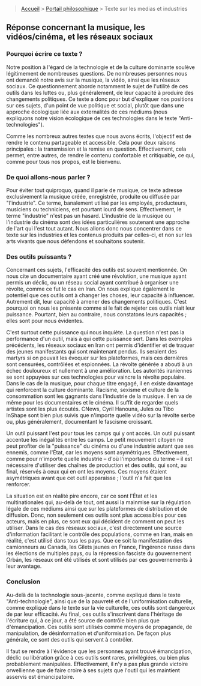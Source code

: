 > [Accueil](../../) > [Portail philosophique](../) > Texte sur les medias et industries

## Réponse concernant la musique, les vidéos/cinéma, et les réseaux sociaux

### Pourquoi écrire ce texte ?

Notre position à l'égard de la technologie et de la culture dominante soulève légitimement de nombreuses questions. De nombreuses personnes nous ont demandé notre avis sur la musique, la vidéo, ainsi que les réseaux sociaux. Ce questionnement aborde notamment le sujet de l'utilité de ces outils dans les luttes ou, plus généralement, de leur capacité à produire des changements politiques. Ce texte a donc pour but d'expliquer nos positions sur ces sujets, d'un point de vue politique et social, plutôt que dans une approche écologique liée aux externalités de ces médiums (nous expliquons notre vision écologique de ces technologies dans le texte "Anti-technologies").

Comme les nombreux autres textes que nous avons écrits, l'objectif est de rendre le contenu partageable et accessible. Cela pour deux raisons principales : la transmission et la remise en question. Effectivement, cela permet, entre autres, de rendre le contenu confortable et critiquable, ce qui, comme pour tous nos propos, est le bienvenu.

### De quoi allons-nous parler ?

Pour éviter tout quiproquo, quand il parle de musique, ce texte adresse exclusivement la musique créée, enregistrée, produite ou diffusée par "l'industrie". Ce terme, banalement utilisé par les employés, producteurs, musiciens ou techniciens, est pourtant lourd de sens. Effectivement, le terme "industrie" n'est pas un hasard. L'industrie de la musique ou l'industrie du cinéma sont des idées particulières soutenant une approche de l'art qui l'est tout autant. Nous allons donc nous concentrer dans ce texte sur les industries et les contenus produits par celles-ci, et non sur les arts vivants que nous défendons et souhaitons soutenir.

### Des outils puissants ?

Concernant ces sujets, l'efficacité des outils est souvent mentionnée. On nous cite un documentaire ayant créé une révolution, une musique ayant permis un déclic, ou un réseau social ayant contribué à organiser une révolte, comme ce fut le cas en Iran. On nous explique également le potentiel que ces outils ont à changer les choses, leur capacité à influencer. Autrement dit, leur capacité à amener des changements politiques. C'est pourquoi on nous les présente comme si le fait de rejeter ces outils niait leur puissance. Pourtant, bien au contraire, nous constatons leurs capacités ; elles sont pour nous évidentes.

C'est surtout cette puissance qui nous inquiète. La question n'est pas la performance d'un outil, mais à qui cette puissance sert. Dans les exemples précédents, les réseaux sociaux en Iran ont permis d'identifier et de traquer des jeunes manifestants qui sont maintenant pendus. Ils seraient des martyrs si on pouvait les évoquer sur les plateformes, mais ces dernières sont censurées, contrôlées et espionnées. La révolte générée a abouti à un échec douloureux et nullement à une amélioration. Les autorités iraniennes se sont appuyées sur ces technologies pour vaincre la révolte populaire. Dans le cas de la musique, pour chaque titre engagé, il en existe davantage qui renforcent la culture dominante. Racisme, sexisme et culture de la consommation sont les gagnants dans l'industrie de la musique. Il en va de même pour les documentaires et le cinéma. Il suffit de regarder quels artistes sont les plus écoutés. CNews, Cyril Hanouna, Jules ou Tibo InShape sont bien plus suivis que n'importe quelle vidéo sur la révolte serbe ou, plus généralement, documentant le fascisme croissant.

Un outil puissant l'est pour tous les camps qui y ont accès. Un outil puissant accentue les inégalités entre les camps. Le petit mouvement citoyen ne peut profiter de la "puissance" du cinéma ou d'une industrie autant que ses ennemis, comme l'État, car les moyens sont asymétriques. Effectivement, comme pour n'importe quelle industrie – d'où l'importance du terme – il est nécessaire d'utiliser des chaînes de production et des outils, qui sont, au final, réservés à ceux qui en ont les moyens. Ces moyens étaient asymétriques avant que cet outil apparaisse ; l'outil n'a fait que les renforcer.

La situation est en réalité pire encore, car ce sont l'État et les multinationales qui, au-delà de tout, ont aussi la mainmise sur la régulation légale de ces médiums ainsi que sur les plateformes de distribution et de diffusion. Donc, non seulement ces outils sont plus accessibles pour ces acteurs, mais en plus, ce sont eux qui décident de comment on peut les utiliser. Dans le cas des réseaux sociaux, c'est directement une source d'information facilitant le contrôle des populations, comme en Iran, mais en réalité, c'est utilisé dans tous les pays. Que ce soit la manifestation des camionneurs au Canada, les Gilets jaunes en France, l'ingérence russe dans les élections de multiples pays, ou la répression fasciste du gouvernement Orbán, les réseaux ont été utilisés et sont utilisés par ces gouvernements à leur avantage.

### Conclusion

Au-delà de la technologie sous-jacente, comme expliqué dans le texte "Anti-technologie", ainsi que de la pauvreté et de l'uniformisation culturelle, comme expliqué dans le texte sur la vie culturelle, ces outils sont dangereux de par leur efficacité. Au final, ces outils s'inscrivent dans l'héritage de l'écriture qui, à ce jour, a été source de contrôle bien plus que d'émancipation. Ces outils sont utilisés comme moyens de propagande, de manipulation, de désinformation et d'uniformisation. De façon plus générale, ce sont des outils qui servent à contrôler.

Il faut se rendre à l'évidence que les personnes ayant trouvé émancipation, déclic ou libération grâce à ces outils sont rares, privilégiées, ou bien plus probablement manipulées. Effectivement, il n'y a pas plus grande victoire orwellienne que de faire croire à ses sujets que l'outil qui les maintient asservis est émancipatoire.
